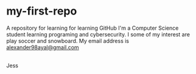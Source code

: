 # my-first-repo
A repository for learning for learning GitHub 
I'm a Computer Science student learning programing and cybersecurity. 
I some of my interest are play soccer and snowboard. 
My email address is alexander98ayal@gmail.com 

<br/> Jess
